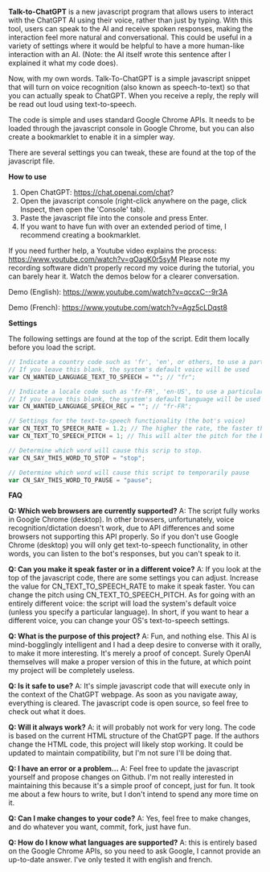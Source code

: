 **Talk-to-ChatGPT** is a new javascript program that allows users to interact with the ChatGPT AI using their voice, rather than just by typing. With this tool, users can speak to the AI and receive spoken responses, making the interaction feel more natural and conversational. This could be useful in a variety of settings where it would be helpful to have a more human-like interaction with an AI. (Note: the AI itself wrote this sentence after I explained it what my code does).

Now, with my own words. Talk-To-ChatGPT is a simple javascript snippet that will turn on voice recognition (also known as speech-to-text) so that you can actually speak to ChatGPT. When you receive a reply, the reply will be read out loud using text-to-speech.

The code is simple and uses standard Google Chrome APIs. It needs to be loaded through the javascript console in Google Chrome, but you can also create a bookmarklet to enable it in a simpler way.

There are several settings you can tweak, these are found at the top of the javascript file.

**How to use**

1. Open ChatGPT: https://chat.openai.com/chat?
2. Open the javascript console (right-click anywhere on the page, click Inspect, then open the 'Console' tab).
3. Paste the javascript file into the console and press Enter.
4. If you want to have fun with over an extended period of time, I recommend creating a bookmarklet.

If you need further help, a Youtube video explains the process: https://www.youtube.com/watch?v=gOagK0r5syM Please note my recording software didn't properly record my voice during the tutorial, you can barely hear it. Watch the demos below for a clearer conversation.

Demo (English): https://www.youtube.com/watch?v=qccxC--9r3A

Demo (French): https://www.youtube.com/watch?v=Agz5cLDqst8


**Settings**

The following settings are found at the top of the script. Edit them locally before you load the script.
```js
// Indicate a country code such as 'fr', 'en', or others, to use a particular language for the text-to-speech functionality (reading the bot's messages out loud)
// If you leave this blank, the system's default voice will be used
var CN_WANTED_LANGUAGE_TEXT_TO_SPEECH = ""; // "fr";

// Indicate a locale code such as 'fr-FR', 'en-US', to use a particular language for the speech recognition functionality (when you speak into the mic)
// If you leave this blank, the system's default language will be used
var CN_WANTED_LANGUAGE_SPEECH_REC = ""; // "fr-FR";

// Settings for the text-to-speech functionality (the bot's voice)
var CN_TEXT_TO_SPEECH_RATE = 1.2; // The higher the rate, the faster the bot will speak
var CN_TEXT_TO_SPEECH_PITCH = 1; // This will alter the pitch for the bot's voice

// Determine which word will cause this scrip to stop.
var CN_SAY_THIS_WORD_TO_STOP = "stop";

// Determine which word will cause this script to temporarily pause
var CN_SAY_THIS_WORD_TO_PAUSE = "pause";
```


**FAQ**

**Q: Which web browsers are currently supported?** 
A: The script fully works in Google Chrome (desktop). In other browsers, unfortunately, voice recognition/dictation doesn't work, due to API differences and some browsers not supporting
this API properly. So if you don't use Google Chrome (desktop) you will only get text-to-speech functionality, in other words, you can listen to the bot's responses, but you can't speak to it.

**Q: Can you make it speak faster or in a different voice?** A: If you look at the top of the javascript code, there are some settings you can adjust. Increase the value for CN_TEXT_TO_SPEECH_RATE to make it speak faster. You can change the pitch using CN_TEXT_TO_SPEECH_PITCH. As for going with an entirely different voice: the script will load the system's default voice (unless you specify a particular language). In short, if you want to hear a different voice, you can change your OS's text-to-speech settings.

**Q: What is the purpose of this project?**
A: Fun, and nothing else. This AI is mind-bogglingly intelligent and I had a deep desire to converse with it orally, to make it more interesting. It's merely a proof of concept. Surely OpenAI themselves will make a proper version of this in the future, at which point my project will be completely useless.

**Q: Is it safe to use?**
A: It's simple javascript code that will execute only in the context of the ChatGPT webpage. As soon as you navigate away, everything is cleared. The javascript code is open source, so feel free to check out what it does.

**Q: Will it always work?**
A: it will probably not work for very long. The code is based on the current HTML structure of the ChatGPT page. If the authors change the HTML code, this project will likely stop working. It could be updated to maintain compatibility, but I'm not sure I'll be doing that.

**Q: I have an error or a problem...**
A: Feel free to update the javascript yourself and propose changes on Github. I'm not really interested in maintaining this because it's a simple proof of concept, just for fun. It took me about a few hours to write, but I don't intend to spend any more time on it.

**Q: Can I make changes to your code?**
A: Yes, feel free to make changes, and do whatever you want, commit, fork, just have fun.

**Q: How do I know what languages are supported?**
A: this is entirely based on the Google Chrome APIs, so you need to ask Google, I cannot provide an up-to-date answer. I've only tested it with english and french.
